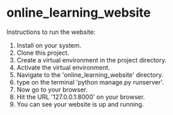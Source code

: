 # online_learning_website

Instructions to run the website:
1. Install on your system.
2. Clone this project.
3. Create a virtual environment in the project directory.
4. Activate the virtual environment.
5. Navigate to the 'online_learning_website' directory.
6. type on the terminal 'python manage.py runserver'.
7. Now go to your browser.
8. Hit the URL '127.0.0.1:8000' on your browser.
9. You can see your website is up and running.
